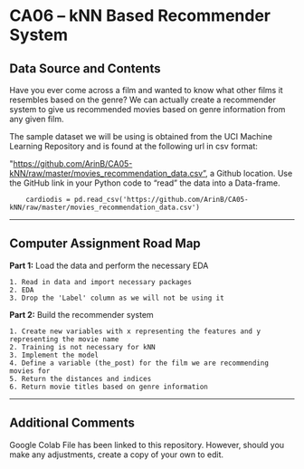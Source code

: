 # CA06 – kNN Based Recommender System 
## Data Source and Contents 

Have you ever come across a film and wanted to know what other films it resembles based on the genre? We can actually create a recommender system to give us recommended movies based on genre information from any given film.  

The sample dataset we will be using is obtained from the UCI Machine Learning Repository and is found at the following url in csv format: 

"https://github.com/ArinB/CA05-kNN/raw/master/movies_recommendation_data.csv”, a Github location. Use the GitHub link in 
your Python code to “read” the data into a Data-frame. 

        cardiodis = pd.read_csv('https://github.com/ArinB/CA05-kNN/raw/master/movies_recommendation_data.csv')  

----------------------------------------------------------------------------------------- 
## Computer Assignment Road Map

**Part 1:** Load the data and perform the necessary EDA 

    1. Read in data and import necessary packages 
    2. EDA 
    3. Drop the 'Label' column as we will not be using it   

**Part 2:** Build the recommender system 

    1. Create new variables with x representing the features and y representing the movie name 
    2. Training is not necessary for kNN 
    3. Implement the model 
    4. Define a variable (the_post) for the film we are recommending movies for 
    5. Return the distances and indices
    6. Return movie titles based on genre information 

-----------------------------------------------------------------------------------------
## Additional Comments 
Google Colab File has been linked to this repository.  However, should you make any adjustments, create a copy of your own to edit. 
